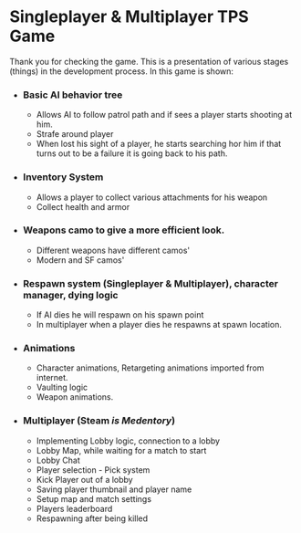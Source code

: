 # Singleplayer & Multiplayer TPS Game
Thank you for checking the game. This is a presentation of various stages (things)
in the development process. In this game is shown:
* ### Basic AI behavior tree 
    * Allows AI to follow patrol path and if sees a player starts shooting at him. 
    * Strafe around player
    * When lost his sight of a player, he starts searching hor him if that turns out to be a failure it is going back to his path.
* ### Inventory System
    * Allows a player to collect various attachments for his weapon
    * Collect health and armor
* ### Weapons camo to give a more efficient look.
    * Different weapons have different camos'
    * Modern and SF camos'
* ### Respawn system (Singleplayer & Multiplayer), character manager, dying logic
    * If AI dies he will respawn on his spawn point
    * In multiplayer when a player dies he respawns at spawn location.
* ### Animations
    * Character animations, Retargeting animations imported from internet.
    * Vaulting logic
    * Weapon animations.
* ### Multiplayer (Steam ***is Medentory***)
    * Implementing Lobby logic, connection to a lobby
    * Lobby Map, while waiting for a match to start
    * Lobby Chat
    * Player selection - Pick system
    * Kick Player out of a lobby 
    * Saving player thumbnail and player name
    * Setup map and match settings
    * Players leaderboard
    * Respawning after being killed

<br />
